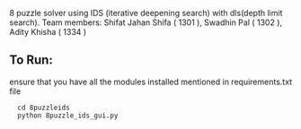 8 puzzle solver using IDS (iterative deepening search) with dls(depth limit search).
Team members: Shifat Jahan Shifa ( 1301 ), Swadhin Pal ( 1302 ), Adity Khisha ( 1334 )

## To Run: 
ensure that you have all the modules installed mentioned in requirements.txt file
```
  cd 8puzzleids
  python 8puzzle_ids_gui.py
``` 
